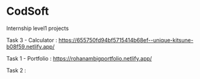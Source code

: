 # CodSoft
Internship level1 projects

Task 3 - 
Calculator : https://655750fd94bf5715414b68ef--unique-kitsune-b08f59.netlify.app/


Task 1 -
Portfolio : https://rohanambigportfolio.netlify.app/

Task 2 : 
